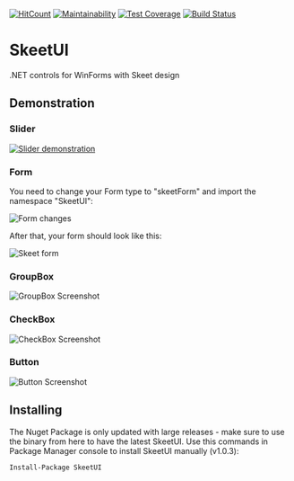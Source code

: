 [![HitCount](http://hits.dwyl.io/ponei/SkeetUI.svg)](http://hits.dwyl.io/ponei/SkeetUI) [![Maintainability](https://api.codeclimate.com/v1/badges/b0e7661df4571dbd8318/maintainability)](https://codeclimate.com/github/ponei/SkeetUI/maintainability) [![Test Coverage](https://api.codeclimate.com/v1/badges/b0e7661df4571dbd8318/test_coverage)](https://codeclimate.com/github/ponei/SkeetUI/test_coverage) [![Build Status](https://travis-ci.org/ponei/SkeetUI.svg?branch=master)](https://travis-ci.org/ponei/SkeetUI)

# SkeetUI
.NET controls for WinForms with Skeet design

## Demonstration
### Slider
[![Slider demonstration](https://cdn.discordapp.com/attachments/526397277808623616/625898518279880734/skeetslider.gif)](https://streamable.com/s/iliy0/tnbia)

### Form
You need to change your Form type to "skeetForm" and import the namespace "SkeetUI":

![Form changes](https://i.imgur.com/HtpbxGp.png)


After that, your form should look like this:

![Skeet form](https://i.imgur.com/yNQ8QkU.png)

### GroupBox
![GroupBox Screenshot](https://i.imgur.com/ayXh2wo.png)

### CheckBox
![CheckBox Screenshot](https://i.imgur.com/9KcWTgA.png)

### Button
![Button Screenshot](https://i.imgur.com/7xPBJ0p.png)

## Installing
The Nuget Package is only updated with large releases - make sure to use the binary from here to have the latest SkeetUI.
Use this commands in Package Manager console to install SkeetUI manually (v1.0.3):
```
Install-Package SkeetUI
```

